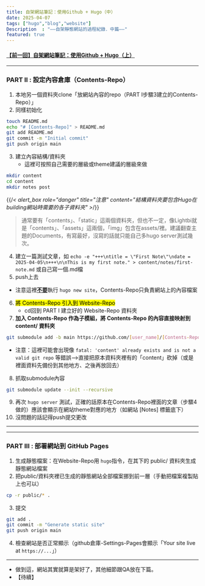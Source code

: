 ```yaml
---
title: 自架網站筆記：使用Github + Hugo（中）
date: 2025-04-07
tags: ["hugo","blog","website"]
Description  : "——自架靜態網站的過程紀錄．中篇——"
featured: true
---
```


#### [【前一回】自架網站筆記：使用Github + Hugo（上）](https://ah-devworks.github.io/notes/website/create_static_web_1/)

---

### PART II : 設定內容倉庫（Contents-Repo）
1. 本地另一個資料夾clone「放網站內容的repo（PART I步驟3建立的Contents-Repo）」
2. 同樣初始化
```bash
touch README.md
echo "# [Contents-Repo]" > README.md
git add README.md
git commit -m "Initial commit"
git push origin main
```
3. 建立內容結構/資料夾
   + 這裡可按照自己需要的層級或theme建議的層級來做
```bash
mkdir content
cd content
mkdir notes post
```
{{/*< alert_box role="danger" title="注意" content="結構資料夾要包含Hugo在building網站時需要的各子資料夾" >*/}}
> 通常要有「contents」、「static」這兩個資料夾，但也不一定，像Lightbi就是「contents」、「assets」這兩個，「img」包含在assets/裡。建議翻查主題的Documents，有寫最好，沒寫的話就只能自己多hugo server測試幾次。

4. 建立一篇測試文章，如 `echo -e "+++\ntitle = \"First Note\"\ndate = 2025-04-05\n+++\n\nThis is my first note." > content/notes/first-note.md` 或自己寫一個.md檔
5. push上去
+ 注意這裡<b><u>不要</b></u>執行 `hugo new site`，Contents-Repo只負責網站上的內容檔案
6. <mark>將 Contents-Repo 引入到 Website-Repo</mark>
   + cd回到 PART I 建立好的 Website-Repo 資料夾
7. **加入 Contents-Repo 作為子模組，將 Contents-Repo 的內容直接映射到 content/ 資料夾**
```bash
git submodule add -b main https://github.com/[user_name]/[Contents-Repo].git content assets
```
+ 注意：這裡可能會出現像 `fatal: 'content' already exists and is not a valid git repo` 等錯誤-->直接把原本資料夾裡有的「content」砍掉（或是裡面資料先備份到其他地方、之後再放回去）
8. 抓取submodule內容
```bash
git submodule update --init --recursive
```
9. 再次 `hugo server` 測試，正確的話原本在Contents-Repo裡面的文章（步驟4做的）應該會顯示在網站theme對應的地方（如網站 [Notes] 標籤底下）
10. 沒問題的話記得push提交更改

---
---

### PART III : 部署網站到 GitHub Pages
1. 生成靜態檔案：在Website-Repo用 `hugo`指令，在其下的 public/ 資料夾生成靜態網站檔案
2. 把public/資料夾裡已生成的靜態網站全部檔案挪到前一層（手動把檔案複製貼上也可以）
```bash
cp -r public/* .
```
3. 提交 
```bash
git add .
git commit -m "Generate static site"
git push origin main
```
4. 檢查網站是否正常顯示（github倉庫-Settings-Pages會顯示「Your site live at `https://...`」）

---

+ 做到這，網站其實就算是架好了，其他細節跟QA放在下篇。
+ 【待續】